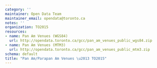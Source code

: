 ```yaml
---
category: ''
maintainer: Open Data Team
maintainer_email: opendata@toronto.ca
notes: ''
organization: TO2015
resources:
- name: Pan Am Venues (WGS84)
  url: http://opendata.toronto.ca/gcc/pan_am_venues_public_wgs84.zip
- name: Pan Am Venues (MTM3)
  url: http://opendata.toronto.ca/gcc/pan_am_venues_public_mtm3.zip
schema: default
title: "Pan Am/Parapan Am Venues \u2013 TO2015"
---
```

